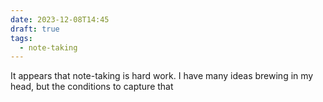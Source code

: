 ```yaml
---
date: 2023-12-08T14:45
draft: true
tags:
  - note-taking
---
```

It appears that note-taking is hard work. I have many ideas brewing in my head, but the conditions to capture that 